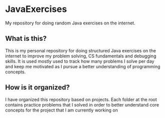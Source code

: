 # JavaExercises
My repository for doing random Java exercises on the internet.

## What is this?
This is my personal repository for doing structured Java exercises on the internet to improve my problem solving, CS fundamentals and debugging skills. It is used mostly used to track how many problems I solve per day and keep me motivated as I pursue a better understanding of programming concepts.

## How is it organized?
I have organized this repository based on projects. Each folder at the root contains practice problems that I solved in order to better understand core concepts for the project that I am currently working on
